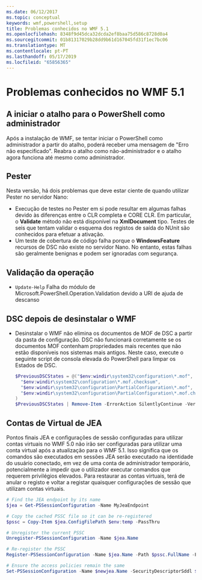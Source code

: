 ```yaml
---
ms.date: 06/12/2017
ms.topic: conceptual
keywords: wmf,powershell,setup
title: Problemas conhecidos no WMF 5.1
ms.openlocfilehash: 8348f9d45dca32dcda2ef8baa75d586c8728d0a4
ms.sourcegitcommit: 01b81317029b28dd9b61d167045fd31f1ec7bc06
ms.translationtype: MT
ms.contentlocale: pt-PT
ms.lasthandoff: 05/17/2019
ms.locfileid: "65856365"
---
```

# <a name="known-issues-in-wmf-51"></a>Problemas conhecidos no WMF 5.1

## <a name="starting-powershell-shortcut-as-administrator"></a>A iniciar o atalho para o PowerShell como administrador

Após a instalação de WMF, se tentar iniciar o PowerShell como administrador a partir do atalho, poderá receber uma mensagem de "Erro não especificado". Reabra o atalho como não-administrador e o atalho agora funciona até mesmo como administrador.

## <a name="pester"></a>Pester

Nesta versão, há dois problemas que deve estar ciente de quando utilizar Pester no servidor Nano:

- Execução de testes no Pester em si pode resultar em algumas falhas devido às diferenças entre o CLR completa e CORE CLR. Em particular, o **Validate** método não está disponível na **XmlDocument** tipo. Testes de seis que tentam validar o esquema dos registos de saída do NUnit são conhecidos para efetuar a ativação.
- Um teste de cobertura de código falha porque o **WindowsFeature** recursos de DSC não existe no servidor Nano. No entanto, estas falhas são geralmente benignas e podem ser ignoradas com segurança.

## <a name="operation-validation"></a>Validação da operação

- `Update-Help` Falha do módulo de Microsoft.PowerShell.Operation.Validation devido a URI de ajuda de descanso

## <a name="dsc-after-uninstall-wmf"></a>DSC depois de desinstalar o WMF

- Desinstalar o WMF não elimina os documentos de MOF de DSC a partir da pasta de configuração. DSC não funcionará corretamente se os documentos MOF contenham propriedades mais recentes que não estão disponíveis nos sistemas mais antigos. Neste caso, execute o seguinte script de consola elevada do PowerShell para limpar os Estados de DSC.

  ```powershell
  $PreviousDSCStates = @("$env:windir\system32\configuration\*.mof",
    "$env:windir\system32\configuration\*.mof.checksum",
    "$env:windir\system32\configuration\PartialConfiguration\*.mof",
    "$env:windir\system32\configuration\PartialConfiguration\*.mof.checksum"
  )
  $PreviousDSCStates | Remove-Item -ErrorAction SilentlyContinue -Verbose
  ```

## <a name="jea-virtual-accounts"></a>Contas de Virtual de JEA

Pontos finais JEA e configurações de sessão configuradas para utilizar contas virtuais no WMF 5.0 não irão ser configuradas para utilizar uma conta virtual após a atualização para o WMF 5.1. Isso significa que os comandos são executados em sessões JEA serão executado na identidade do usuário conectado, em vez de uma conta de administrador temporário, potencialmente a impedir que o utilizador executar comandos que requerem privilégios elevados. Para restaurar as contas virtuais, terá de anular o registo e voltar a registar quaisquer configurações de sessão que utilizam contas virtuais.

```powershell
# Find the JEA endpoint by its name
$jea = Get-PSSessionConfiguration -Name MyJeaEndpoint

# Copy the cached PSSC file so it can be re-registered
$pssc = Copy-Item $jea.ConfigFilePath $env:temp -PassThru

# Unregister the current PSSC
Unregister-PSSessionConfiguration -Name $jea.Name

# Re-register the PSSC
Register-PSSessionConfiguration -Name $jea.Name -Path $pssc.FullName -Force

# Ensure the access policies remain the same
Set-PSSessionConfiguration -Name $newjea.Name -SecurityDescriptorSddl $jea.SecurityDescriptorSddl
```